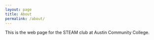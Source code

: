 ```yaml
---
layout: page
title: About
permalink: /about/
---
```


This is the web page for the STEAM club at Austin Community College.
